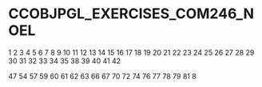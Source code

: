 # CCOBJPGL_EXERCISES_COM246_NOEL



1
2
3
4
5
6
7
8
9
10
11
12
13
14
15
16
17
18
19
20
21
22
23
24
25
26
27
28
29
30
31
32
33
34
35
38
39
40
41
42

47
54
57
59
60
61
62
63
66
67
70
72
74
76
77
78
79
81
8
